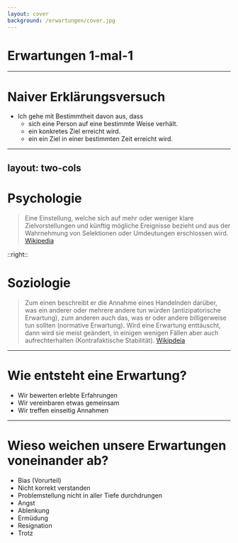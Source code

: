 ```yaml
---
layout: cover
background: /erwartungen/cover.jpg
---
```


# Erwartungen 1-mal-1

---

# Naiver Erklärungsversuch

- Ich gehe mit Bestimmtheit davon aus, dass
  - sich eine Person auf eine bestimmte Weise verhält.
  - ein konkretes Ziel erreicht wird.
  - ein ein Ziel in einer bestimmten Zeit erreicht wird.

---
layout: two-cols
---

# Psychologie

> Eine Einstellung, welche sich auf mehr oder weniger klare Zielvorstellungen und künftig mögliche Ereignisse bezieht und aus der Wahrnehmung von Selektionen oder Umdeutungen erschlossen wird.
> [Wikipedia](<https://de.wikipedia.org/wiki/Erwartung_(Psychologie)>)

::right::

# Soziologie

> Zum einen beschreibt er die Annahme eines Handelnden darüber, was ein anderer oder mehrere andere tun würden (antizipatorische Erwartung), zum anderen auch das, was er oder andere billigerweise tun sollten (normative Erwartung).
> Wird eine Erwartung enttäuscht, dann wird sie meist geändert, in einigen wenigen Fällen aber auch aufrechterhalten (Kontrafaktische Stabilität).
> [Wikipdeia](<https://de.wikipedia.org/wiki/Erwartung_(Soziologie)>)

---

# Wie entsteht eine Erwartung?

- Wir bewerten erlebte Erfahrungen
- Wir vereinbaren etwas gemeinsam
- Wir treffen einseitig Annahmen

---

# Wieso weichen unsere Erwartungen voneinander ab?

- Bias (Vorurteil)
- Nicht korrekt verstanden
- Problemstellung nicht in aller Tiefe durchdrungen
- Angst
- Ablenkung
- Ermüdung
- Resignation
- Trotz
